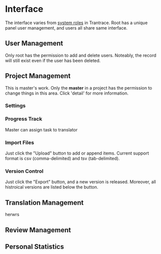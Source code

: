 # Interface

The interface varies from [system roles](roles.md#system-roles) in Trantrace. Root has a unique panel user management, and users all share same interface.


## User Management 

<span id='user-management'></span>

Only root has the permission to add and delete users. Noteably, the record will still exist even if the user has been deleted.


## Project Management

<span id='project-management'></span>

This is master's work. Only the **master** in a project has the permission to change things in this area. Click 'detail' for more information.

### Settings 

### Progress Track

Master can assign task to translator 
### Import Files

Just click the "Upload" button to add or append items. Current support format is csv (comma-delimited) and tsv (tab-delimited).

### Version Control

Just click the "Export" button, and a new version is released. Moreover, all histroical versions are listed below the button.

## Translation Management

<span id='translation-management'></span>


herwrs 


## Review Management

<span id='review-management'></span>



## Personal Statistics

## 



